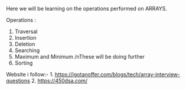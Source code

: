 Here we will be learning on the operations performed on ARRAYS.

Operations :
1. Traversal
2. Insertion
3. Deletion
4. Searching
5. Maximum and Minimum
                                    /nThese will be doing further
6. Sorting


Website i follow:- 1. https://igotanoffer.com/blogs/tech/array-interview-questions
                   2. https://450dsa.com/
